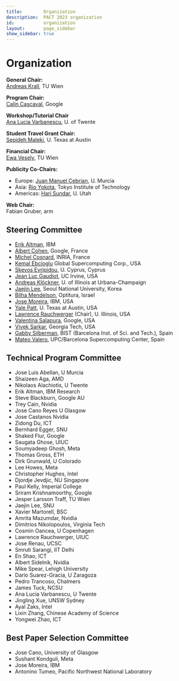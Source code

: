 ```yaml
---
title:        Organization
description:  PACT 2023 organization
id:           organization
layout:       page_sidebar
show_sidebar: true
---
```


# Organization

**General Chair:**<br>
[Andreas Krall](https://informatics.tuwien.ac.at/people/andreas-krall), TU Wien

**Program Chair:**<br>
[Calin Cascaval](https://conf.researchr.org/profile/conf/calincascaval), Google

**Workshop/Tutorial Chair**<br>
[Ana Lucia Varbanescu](https://people.utwente.nl/a.l.varbanescu), U. of Twente

**Student Travel Grant Chair:**<br>
[Sepideh Maleki](https://www.cs.utexas.edu/~smaleki/), U. Texas at Austin

**Financial Chair:**<br>
[Ewa Vesely](https://informatics.tuwien.ac.at/people/ewa-vesely), TU Wien

<!-- **Local Arrangements Chair:**<br>
[Yuri Alexeev](https://www.anl.gov/profile/yuri-alexeev), Argonne National Lab

**Workshop/Tutorial Chair:**<br>
[Manoj Kumar](https://www.linkedin.com/in/manoj-kumar-3a06902/), IBM

-->

**Publicity Co-Chairs:**

- Europe: [Juan Manuel Cebrian](https://es.linkedin.com/in/juan-m-cebrian-46245063), U. Murcia
- Asia: [Rio Yokota](https://www.rio.gsic.titech.ac.jp/en/member/yokota.html), Tokyo Institute of Technology
- Americas: [Hari Sundar](https://www.cs.utah.edu/~hari/), U. Utah

<!--

**ACM Student Research Competition Chair:**<br>
[Saugata Ghose](https://ghose.cs.illinois.edu/), U. Illinois

**Artifact Evaluation Committee Chair:**<br>
[Sven-Bodo Scholz](https://www.ru.nl/en/people/scholz-s), Radboud U.
 -->

**Web Chair:**<br>
Fabian Gruber, arm


## Steering Committee

- [Erik      Altman](https://researcher.watson.ibm.com/researcher/view.php?person=us-ealtman), IBM
- [Albert    Cohen](https://research.google/people/106208/), Google, France
- [Michel    Cosnard](http://www-sop.inria.fr/members/Michel.Cosnard/), INRIA, France
- [Kemal     Ebcioglu](http://global-supercomputing.com/people/kemal.ebcioglu/) Global Supercomputing Corp., USA
- [Skevos    Evripidou](https://cy.linkedin.com/in/skevos-evripidou-55a7b2), U. Cyprus, Cyprus
- [Jean Luc  Gaudiot](http://pascal.eng.uci.edu/people/gaudiot.html), UC Irvine, USA
- [Andreas   Klöckner](https://andreask.cs.illinois.edu/aboutme), U. of Illinois at Urbana-Champaign
- [Jaejin    Lee](https://sites.google.com/view/jaejinlee), Seoul National University, Korea
- [Bilha     Mendelson](https://www.linkedin.com/in/bilha-mendelson-36208a1/?originalSubdomain=il), Optitura, Israel
- [Jose      Moreira](https://researcher.watson.ibm.com/researcher/view.php?person=us-jmoreira), IBM, USA
- [Yale      Patt](http://users.ece.utexas.edu/~patt/), U. Texas at Austin, USA
- [Lawrence  Rauchwerger](https://cs.illinois.edu/about/people/all-faculty/rwerger) (Chair), U. Illinois, USA
- [Valentina Salapura](https://www.linkedin.com/in/valentina-salapura-81924a44), Google, USA
- [Vivek     Sarkar](https://vsarkar.cc.gatech.edu/), Georgia Tech, USA
- [Gabby     Silberman](https://es.linkedin.com/in/gabbysilberman), BIST (Barcelona Inst. of Sci. and Tech.), Spain
- [Mateo     Valero](https://www.bsc.es/mateo-valero), UPC/Barcelona Supercomputing Center, Spain

## Technical Program Committee

- Jose Luis     Abellan,         U Murcia
- Shaizeen      Aga,             AMD
- Nikolaos      Alachiotis,      U Twente
- Erik          Altman,          IBM Research
- Steve         Blackburn,       Google AU
- Trey          Cain,            Nvidia
- Jose          Cano Reyes       U Glasgow
- Jose          Castanos         Nvidia
- Zidong        Du,              ICT
- Bernhard      Egger,           SNU
- Shaked        Flur,            Google
- Saugata       Ghose,           UIUC
- Soumyadeep    Ghosh,           Meta
- Thomas        Gross,           ETH
- Dirk          Grunwald,        U Colorado
- Lee           Howes,           Meta
- Christopher   Hughes,          Intel
- Djordje       Jevdjic,         NU Singapore
- Paul          Kelly,           Imperial College
- Sriram        Krishnamoorthy,  Google
- Jesper        Larsson Traff,   TU Wien
- Jaejin        Lee,             SNU
- Xavier        Martorell,       BSC
- Amrita        Mazumdar,        Nvidia
- Dimitrios     Nikolopoulos,    Virginia Tech
- Cosmin        Oancea,          U Copenhagen
- Lawrence      Rauchwerger,     UIUC
- Jose          Renau,           UCSC
- Smruti        Sarangi,         IIT Delhi
- En            Shao,            ICT
- Albert        Sidelnik,        Nvidia
- Mike          Spear,           Lehigh University
- Dario         Suarez-Gracia,   U Zaragoza
- Pedro         Trancoso,        Chalmers
- James         Tuck,            NCSU
- Ana Lucia     Varbanescu,      U Twente
- Jingling      Xue,             UNSW Sydney
- Ayal          Zaks,            Intel
- Lixin         Zhang,           Chinese Academy of Science
- Yongwei       Zhao,            ICT

## Best Paper Selection Committee

- Jose Cano, University of Glasgow
- Sushant Kondguli, Meta
- Jose Moreira, IBM
- Antonino Tumeo, Pacific Northwest National Laboratory

<!-- 
## Artifact Evaluation Committee

(TBA)

-->
